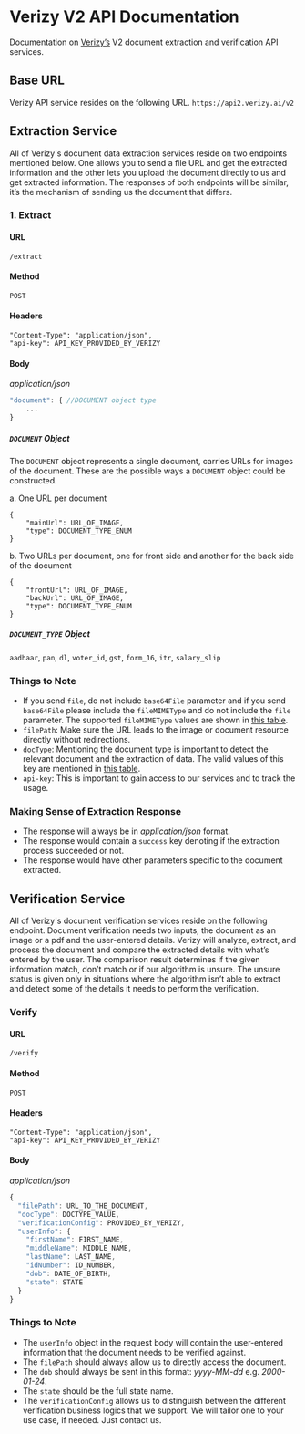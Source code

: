 # Verizy V2 API Documentation
Documentation on [Verizy’s](https://verizy.ai) V2 document extraction and verification API services.

## Base URL
Verizy API service resides on the following URL.
`https://api2.verizy.ai/v2`

## Extraction Service
All of Verizy's document data extraction services reside on two endpoints mentioned below. One allows you to send a file URL and get the extracted information and the other lets you upload the document directly to us and get extracted information. The responses of both endpoints will be similar, it’s the mechanism of sending us the document that differs.

### 1. Extract
#### URL
`/extract`
#### Method
`POST`
#### Headers
```
"Content-Type": "application/json",
"api-key": API_KEY_PROVIDED_BY_VERIZY
```
#### Body
*application/json*
```javascript
"document": { //DOCUMENT object type
    ...
}
```
##### `DOCUMENT` Object
The `DOCUMENT` object represents a single document, carries URLs for images of the document. These are the possible ways a `DOCUMENT` object could be constructed.

a. One URL per document
```
{
    "mainUrl": URL_OF_IMAGE,
    "type": DOCUMENT_TYPE_ENUM
}
```

b. Two URLs per document, one for front side and another for the back side of the document
```
{
    "frontUrl": URL_OF_IMAGE,
    "backUrl": URL_OF_IMAGE,
    "type": DOCUMENT_TYPE_ENUM
}
```
##### `DOCUMENT_TYPE` Object
`aadhaar`, `pan`, `dl`, `voter_id`, `gst`, `form_16`, `itr`, `salary_slip`

### Things to Note
- If you send `file`, do not include `base64File` parameter and if you send `base64File` please include the `fileMIMEType` and do not include the `file` parameter. The supported `fileMIMEType` values are shown in [this table](https://github.com/verizy/verizy-api/blob/master/SupportedMIMETypes.md).
- `filePath`: Make sure the URL leads to the image or document resource directly without redirections.
- `docType`: Mentioning the document type is important to detect the relevant document and the extraction of data. The valid values of this key are mentioned in [this table](https://github.com/verizy/verizy-api/blob/master/SupportedDocuments.md).
- `api-key`: This is important to gain access to our services and to track the usage.

### Making Sense of Extraction Response
- The response will always be in *application/json* format.
- The response would contain a `success` key denoting if the extraction process succeeded or not.
- The response would have other parameters specific to the document extracted.

## Verification Service
All of Verizy's document verification services reside on the following endpoint. Document verification needs two inputs, the document as an image or a pdf and the user-entered details. Verizy will analyze, extract, and process the document and compare the extracted details with what’s entered by the user. The comparison result determines if the given information match, don’t match or if our algorithm is unsure. The unsure status is given only in situations where the algorithm isn’t able to extract and detect some of the details it needs to perform the verification.

### Verify
#### URL
`/verify`
#### Method
`POST`
#### Headers
```
"Content-Type": "application/json",
"api-key": API_KEY_PROVIDED_BY_VERIZY
```
#### Body
*application/json*
```javascript
{
  "filePath": URL_TO_THE_DOCUMENT,
  "docType": DOCTYPE_VALUE,
  "verificationConfig": PROVIDED_BY_VERIZY,
  "userInfo": {
    "firstName": FIRST_NAME,
    "middleName": MIDDLE_NAME,
    "lastName": LAST_NAME,
    "idNumber": ID_NUMBER,
    "dob": DATE_OF_BIRTH,
    "state": STATE
  }
}
```
### Things to Note
- The `userInfo` object in the request body will contain the user-entered information that the document needs to be verified against.
- The `filePath` should always allow us to directly access the document.
- The `dob` should always be sent in this format: *yyyy-MM-dd* e.g. *2000-01-24*.
- The `state` should be the full state name.
- The `verificationConfig` allows us to distinguish between the different verification business logics that we support. We will tailor one to your use case, if needed. Just contact us.
